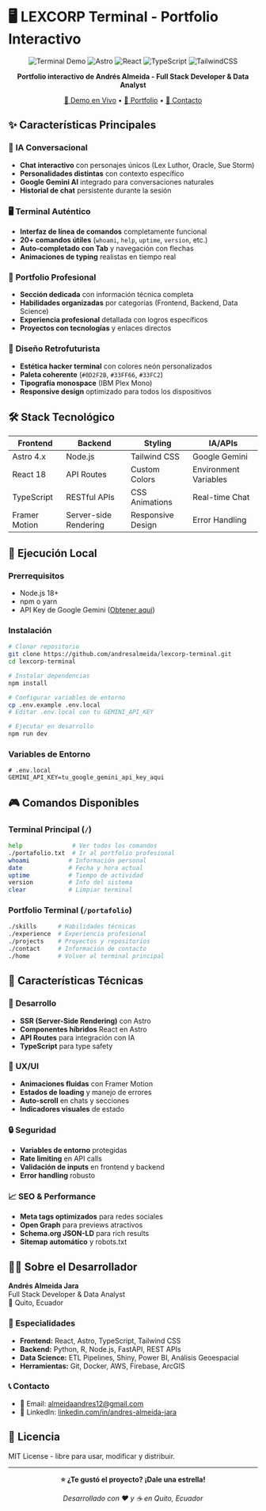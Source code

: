 # 🖥️ LEXCORP Terminal - Portfolio Interactivo

<div align="center">

![Terminal Demo](https://img.shields.io/badge/Status-Live-green?style=for-the-badge)
![Astro](https://img.shields.io/badge/Astro-FF5D01?style=for-the-badge&logo=astro&logoColor=white)
![React](https://img.shields.io/badge/React-20232A?style=for-the-badge&logo=react&logoColor=61DAFB)
![TypeScript](https://img.shields.io/badge/TypeScript-007ACC?style=for-the-badge&logo=typescript&logoColor=white)
![TailwindCSS](https://img.shields.io/badge/Tailwind_CSS-38B2AC?style=for-the-badge&logo=tailwind-css&logoColor=white)

**Portfolio interactivo de Andrés Almeida - Full Stack Developer & Data Analyst**

[🚀 Demo en Vivo](https://www.adaghost.me/chat-dc) • [💼 Portfolio](http://adaghost.me/) • [📧 Contacto](mailto:almeidaandres12@gmail.com)

</div>

## ✨ Características Principales

### 🤖 **IA Conversacional**
- **Chat interactivo** con personajes únicos (Lex Luthor, Oracle, Sue Storm)
- **Personalidades distintas** con contexto específico
- **Google Gemini AI** integrado para conversaciones naturales
- **Historial de chat** persistente durante la sesión

### 🖥️ **Terminal Auténtico**
- **Interfaz de línea de comandos** completamente funcional
- **20+ comandos útiles** (`whoami`, `help`, `uptime`, `version`, etc.)
- **Auto-completado con Tab** y navegación con flechas
- **Animaciones de typing** realistas en tiempo real

### 💼 **Portfolio Profesional**
- **Sección dedicada** con información técnica completa
- **Habilidades organizadas** por categorías (Frontend, Backend, Data Science)
- **Experiencia profesional** detallada con logros específicos
- **Proyectos con tecnologías** y enlaces directos

### 🎨 **Diseño Retrofuturista**
- **Estética hacker terminal** con colores neón personalizados
- **Paleta coherente** (`#0D2F2B`, `#33FF66`, `#33FC2`)
- **Tipografía monospace** (IBM Plex Mono)
- **Responsive design** optimizado para todos los dispositivos

## 🛠️ Stack Tecnológico

| Frontend | Backend | Styling | IA/APIs |
|----------|---------|---------|---------|
| Astro 4.x | Node.js | Tailwind CSS | Google Gemini |
| React 18 | API Routes | Custom Colors | Environment Variables |
| TypeScript | RESTful APIs | CSS Animations | Real-time Chat |
| Framer Motion | Server-side Rendering | Responsive Design | Error Handling |

## 🚀 Ejecución Local

### Prerrequisitos
- Node.js 18+ 
- npm o yarn
- API Key de Google Gemini ([Obtener aquí](https://aistudio.google.com/app/apikey))

### Instalación

```bash
# Clonar repositorio
git clone https://github.com/andresalmeida/lexcorp-terminal.git
cd lexcorp-terminal

# Instalar dependencias
npm install

# Configurar variables de entorno
cp .env.example .env.local
# Editar .env.local con tu GEMINI_API_KEY

# Ejecutar en desarrollo
npm run dev
```

### Variables de Entorno

```env
# .env.local
GEMINI_API_KEY=tu_google_gemini_api_key_aqui
```

## 🎮 Comandos Disponibles

### Terminal Principal (`/`)
```bash
help              # Ver todos los comandos
./portafolio.txt  # Ir al portfolio profesional
whoami           # Información personal
date             # Fecha y hora actual
uptime           # Tiempo de actividad
version          # Info del sistema
clear            # Limpiar terminal
```

### Portfolio Terminal (`/portafolio`)
```bash
./skills      # Habilidades técnicas
./experience  # Experiencia profesional
./projects    # Proyectos y repositorios
./contact     # Información de contacto
./home        # Volver al terminal principal
```

## 🌟 Características Técnicas

### 🔧 **Desarrollo**
- **SSR (Server-Side Rendering)** con Astro
- **Componentes híbridos** React en Astro
- **API Routes** para integración con IA
- **TypeScript** para type safety

### 🎨 **UX/UI**
- **Animaciones fluidas** con Framer Motion
- **Estados de loading** y manejo de errores
- **Auto-scroll** en chats y secciones
- **Indicadores visuales** de estado

### 🔒 **Seguridad**
- **Variables de entorno** protegidas
- **Rate limiting** en API calls
- **Validación de inputs** en frontend y backend
- **Error handling** robusto

### 📈 **SEO & Performance**
- **Meta tags optimizados** para redes sociales
- **Open Graph** para previews atractivos
- **Schema.org JSON-LD** para rich results
- **Sitemap automático** y robots.txt

## 👨‍💻 Sobre el Desarrollador

**Andrés Almeida Jara**  
Full Stack Developer & Data Analyst  
📍 Quito, Ecuador  

### 🎯 Especialidades
- **Frontend:** React, Astro, TypeScript, Tailwind CSS
- **Backend:** Python, R, Node.js, FastAPI, REST APIs
- **Data Science:** ETL Pipelines, Shiny, Power BI, Análisis Geoespacial
- **Herramientas:** Git, Docker, AWS, Firebase, ArcGIS

### 📞 Contacto
- 📧 Email: [almeidaandres12@gmail.com](mailto:almeidaandres12@gmail.com)
- 💼 LinkedIn: [linkedin.com/in/andres-almeida-jara](https://linkedin.com/in/andres-almeida-jara/)

## 📄 Licencia

MIT License - libre para usar, modificar y distribuir.

---

<div align="center">

**⭐ ¿Te gustó el proyecto? ¡Dale una estrella!**

*Desarrollado con ❤️ y ☕ en Quito, Ecuador*

</div>

